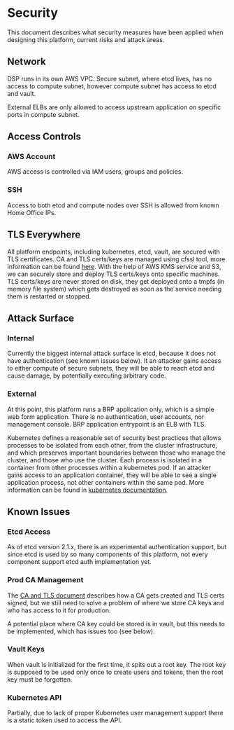 # Security

This document describes what security measures have been applied when designing
this platform, current risks and attack areas.

## Network

DSP runs in its own AWS VPC. Secure subnet, where etcd lives, has no access to
compute subnet, however compute subnet has access to etcd and vault.

External ELBs are only allowed to access upstream application on specific
ports in compute subnet.

## Access Controls

### AWS Account

AWS access is controlled via IAM users, groups and policies.


### SSH

Access to both etcd and compute nodes over SSH is allowed from known Home
Office IPs.


## TLS Everywhere

All platform endpoints, including kubernetes, etcd, vault, are secured with TLS
certificates. CA and TLS certs/keys are managed using cfssl tool, more
information can be found [here](ca_tls.md). With the help of AWS KMS service and
S3, we can securely store and deploy TLS certs/keys onto specific machines. TLS
certs/keys are never stored on disk, they get deployed onto a tmpfs (in memory
file system) which gets destroyed as soon as the service needing them is
restarted or stopped.

## Attack Surface

### Internal

Currently the biggest internal attack surface is etcd, because it does not have
authentication (see known issues below). It an attacker gains access to either
compute of secure subnets, they will be able to reach etcd and cause damage, by
potentially executing arbitrary code.


### External

At this point, this platform runs a BRP application only, which is a simple web
form application. There is no authentication, user accounts, nor management
console. BRP application entrypoint is an ELB with TLS.

Kubernetes defines a reasonable set of security best practices that allows
processes to be isolated from each other, from the cluster infrastructure, and
which preserves important boundaries between those who manage the cluster, and
those who use the cluster. Each process is isolated in a container from other
processes within a kubernetes pod. If an attacker gains access to an
application container, they will be able to see a single application process,
not other containers within the same pod. More information can be found in
[kubernetes documentation](http://kubernetes.io/v1.0/index.html).


## Known Issues

### Etcd Access

As of etcd version 2.1.x, there is an experimental authentication support, but
since etcd is used by so many components of this platform, not every component
support etcd auth implementation yet.


### Prod CA Management

The [CA and TLS document](ca_tls.md) describes how a CA gets created and TLS
certs signed, but we still need to solve a problem of where we store CA keys
and who has access to it for production.

A potential place where CA key could be stored is in vault, but this needs to
be implemented, which has issues too (see below).


### Vault Keys

When vault is initialized for the first time, it spits out a root key. The root
key is supposed to be used only once to create users and tokens, then the root
key must be forgotten.


### Kubernetes API

Partially, due to lack of proper Kubernetes user management support there is a
static token used to access the API.


